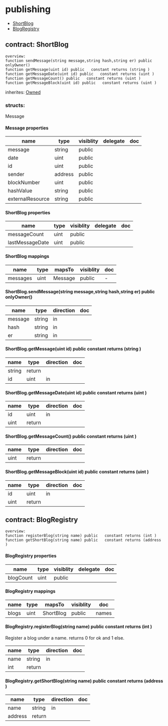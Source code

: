 # publishing


* [ShortBlog](#contract-shortblog)
* [BlogRegistry](#contract-blogregistry)

## contract: ShortBlog

    overview:
	function sendMessage(string message,string hash,string er) public  onlyOwner() 
	function getMessage(uint id) public   constant returns (string )
	function getMessageDate(uint id) public   constant returns (uint )
	function getMessageCount() public   constant returns (uint )
	function getMessageBlock(uint id) public   constant returns (uint )

inherites: [Owned](#contract-owned)



### structs:

Message


#### Message properties

name|type|visiblity|delegate|doc
----|----|----|----|----
message|string|public||
date|uint|public||
id|uint|public||
sender|address|public||
blockNumber|uint|public||
hashValue|string|public||
externalResource|string|public||



#### ShortBlog properties

name|type|visiblity|delegate|doc
----|----|----|----|----
messageCount|uint|public||
lastMessageDate|uint|public||

#### ShortBlog mappings

name|type|mapsTo|visiblity|doc
----|----|----|----|----
messages|uint|Message|public|-

#### ShortBlog.sendMessage(string message,string hash,string er) public  onlyOwner() 


name|type|direction|doc
----|----|----|----
message|string|in|
hash|string|in|
er|string|in|

#### ShortBlog.getMessage(uint id) public   constant returns (string )


name|type|direction|doc
----|----|----|----
|string|return|
id|uint|in|

#### ShortBlog.getMessageDate(uint id) public   constant returns (uint )


name|type|direction|doc
----|----|----|----
id|uint|in|
|uint|return|

#### ShortBlog.getMessageCount() public   constant returns (uint )


name|type|direction|doc
----|----|----|----
|uint|return|

#### ShortBlog.getMessageBlock(uint id) public   constant returns (uint )


name|type|direction|doc
----|----|----|----
id|uint|in|
|uint|return|


## contract: BlogRegistry

    overview:
	function registerBlog(string name) public   constant returns (int )
	function getShortBlog(string name) public   constant returns (address )






#### BlogRegistry properties

name|type|visiblity|delegate|doc
----|----|----|----|----
blogCount|uint|public||

#### BlogRegistry mappings

name|type|mapsTo|visiblity|doc
----|----|----|----|----
blogs|uint|ShortBlog|public|names|bytes32|uint|public|-

#### BlogRegistry.registerBlog(string name) public   constant returns (int )

Register a blog under a name.
returns 0 for ok and 1 else.


name|type|direction|doc
----|----|----|----
name|string|in|
|int|return|

#### BlogRegistry.getShortBlog(string name) public   constant returns (address )


name|type|direction|doc
----|----|----|----
name|string|in|
|address|return|


